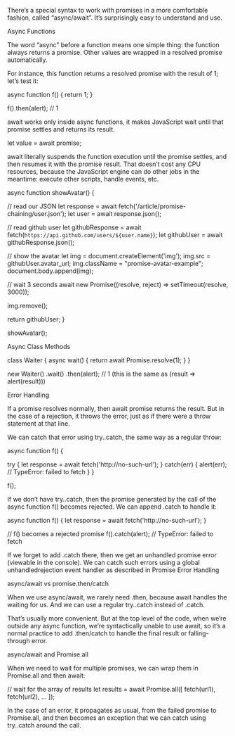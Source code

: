 There’s a special syntax to work with promises in a more comfortable fashion, called “async/await”. It’s surprisingly easy to understand and use.

Async Functions

The word “async” before a function means one simple thing: the function always returns a promise. Other values are wrapped in a resolved promise automatically.

For instance, this function returns a resolved promise with the result of 1; let’s test it:

async function f() {
  return 1;
}

f().then(alert); // 1

await works only inside async functions, it makes JavaScript wait until that promise settles and returns its result.

let value = await promise;

await literally suspends the function execution until the promise settles, and then resumes it with the promise result. That doesn’t cost any CPU resources, because the JavaScript engine can do other jobs in the meantime: execute other scripts, handle events, etc.

async function showAvatar() {
 
  // read our JSON
  let response = await fetch('/article/promise-chaining/user.json');
  let user = await response.json();
 
  // read github user
  let githubResponse = await fetch(`https://api.github.com/users/${user.name}`);
  let githubUser = await githubResponse.json();
 
  // show the avatar
  let img = document.createElement('img');
  img.src = githubUser.avatar_url;
  img.className = "promise-avatar-example";
  document.body.append(img);
 
  // wait 3 seconds
  await new Promise((resolve, reject) => setTimeout(resolve, 3000));
 
  img.remove();
 
  return githubUser;
}
 
showAvatar();


Async Class Methods

class Waiter {
  async wait() {
    return await Promise.resolve(1);
  }
}
 
new Waiter()
  .wait()
  .then(alert); // 1 (this is the same as (result => alert(result)))


Error Handling

If a promise resolves normally, then await promise returns the result. But in the case of a rejection, it throws the error, just as if there were a throw statement at that line.
 
We can catch that error using try..catch, the same way as a regular throw:
 
async function f() {
 
  try {
    let response = await fetch('http://no-such-url');
  } catch(err) {
    alert(err); // TypeError: failed to fetch
  }
}
 
f();
 
 
 If we don’t have try..catch, then the promise generated by the call of the async function f() becomes rejected. We can append .catch to handle it:
 
async function f() {
  let response = await fetch('http://no-such-url');
}
 
// f() becomes a rejected promise
f().catch(alert); // TypeError: failed to fetch

If we forget to add .catch there, then we get an unhandled promise error (viewable in the console). We can catch such errors using a global unhandledrejection event handler as described in Promise Error Handling 


async/await vs promise.then/catch

When we use async/await, we rarely need .then, because await handles the waiting for us. And we can use a regular try..catch instead of .catch. 

That’s usually more convenient. But at the top level of the code, when we’re outside any async function, we’re syntactically unable to use await, so it’s a normal practice to add .then/catch to handle the final result or falling-through error.


async/await and Promise.all

When we need to wait for multiple promises, we can wrap them in Promise.all and then await:
 
// wait for the array of results
let results = await Promise.all([
  fetch(url1),
  fetch(url2),
  ...
]);

In the case of an error, it propagates as usual, from the failed promise to Promise.all, and then becomes an exception that we can catch using try..catch around the call.


